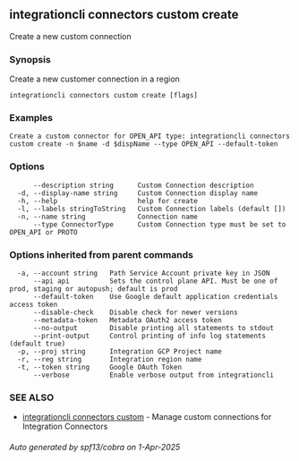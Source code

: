 ## integrationcli connectors custom create

Create a new custom connection

### Synopsis

Create a new customer connection in a region

```
integrationcli connectors custom create [flags]
```

### Examples

```
Create a custom connector for OPEN_API type: integrationcli connectors custom create -n $name -d $dispName --type OPEN_API --default-token
```

### Options

```
      --description string      Custom Connection description
  -d, --display-name string     Custom Connection display name
  -h, --help                    help for create
  -l, --labels stringToString   Custom Connection labels (default [])
  -n, --name string             Connection name
      --type ConnectorType      Custom Connection type must be set to OPEN_API or PROTO
```

### Options inherited from parent commands

```
  -a, --account string   Path Service Account private key in JSON
      --api api          Sets the control plane API. Must be one of prod, staging or autopush; default is prod
      --default-token    Use Google default application credentials access token
      --disable-check    Disable check for newer versions
      --metadata-token   Metadata OAuth2 access token
      --no-output        Disable printing all statements to stdout
      --print-output     Control printing of info log statements (default true)
  -p, --proj string      Integration GCP Project name
  -r, --reg string       Integration region name
  -t, --token string     Google OAuth Token
      --verbose          Enable verbose output from integrationcli
```

### SEE ALSO

* [integrationcli connectors custom](integrationcli_connectors_custom.md)	 - Manage custom connections for Integration Connectors

###### Auto generated by spf13/cobra on 1-Apr-2025
